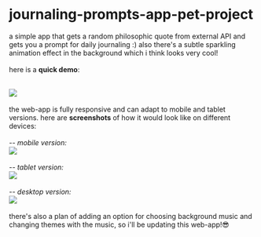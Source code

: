 # journaling-prompts-app-pet-project
a simple app that gets a random philosophic quote from external API and gets you a prompt for daily journaling :) also there's a subtle sparkling animation effect in the background which i think looks very cool! <br><br>
here is a <b>quick demo</b>:<br><br>

![](https://github.com/sonyavibe/journaling-prompts-app-pet-project/blob/main/for%20readme/readme.gif)
<br><br>
the web-app is fully responsive and can adapt to mobile and tablet versions. here are <b>screenshots</b> of how it would look like on different devices:<br><br>
-- <i>mobile version: </i><br>
<img src="https://github.com/sonyavibe/journaling-prompts-app-pet-project/blob/main/for%20readme/phone.PNG">
<br><br>
-- <i>tablet version: </i><br>
<img src="https://github.com/sonyavibe/journaling-prompts-app-pet-project/blob/main/for%20readme/ipad.PNG">
<br><br>
-- <i>desktop version: </i><br>
<img src="https://github.com/sonyavibe/journaling-prompts-app-pet-project/blob/main/for%20readme/desktop.PNG">
<br><br>
there's also a plan of adding an option for choosing background music and changing themes with the music, so i'll be updating this web-app!😎
